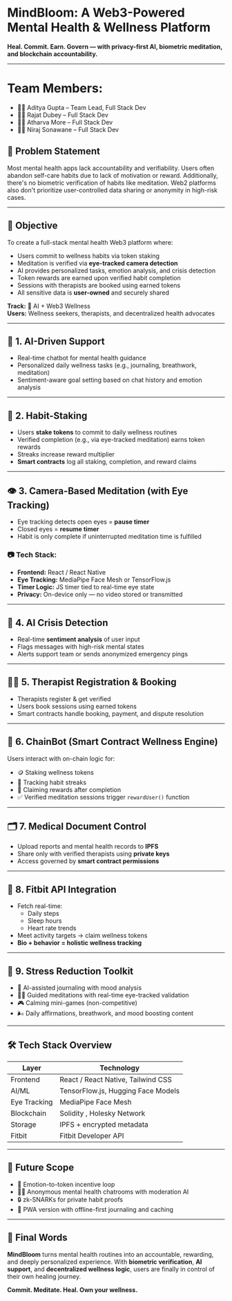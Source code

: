 # MindBloom: A Web3-Powered Mental Health & Wellness Platform  
**Heal. Commit. Earn. Govern — with privacy-first AI, biometric meditation, and blockchain accountability.**

---
# Team Members:
- 👩‍💼 Aditya Gupta – Team Lead, Full Stack Dev
- 👩‍💼 Rajat Dubey –  Full Stack Dev
- 👩‍💼 Atharva More – Full Stack Dev
- 👩‍💼 Niraj Sonawane – Full Stack Dev


## 📌 Problem Statement  
Most mental health apps lack accountability and verifiability. Users often abandon self-care habits due to lack of motivation or reward. Additionally, there's no biometric verification of habits like meditation. Web2 platforms also don't prioritize user-controlled data sharing or anonymity in high-risk cases.

---

## 🎯 Objective  
To create a full-stack mental health Web3 platform where:

- Users commit to wellness habits via token staking  
- Meditation is verified via **eye-tracked camera detection**  
- AI provides personalized tasks, emotion analysis, and crisis detection  
- Token rewards are earned upon verified habit completion  
- Sessions with therapists are booked using earned tokens  
- All sensitive data is **user-owned** and securely shared  

**Track:** 🧠 AI + Web3 Wellness  
**Users:** Wellness seekers, therapists, and decentralized health advocates  

---

## 🧠 1. AI-Driven Support  

- Real-time chatbot for mental health guidance  
- Personalized daily wellness tasks (e.g., journaling, breathwork, meditation)  
- Sentiment-aware goal setting based on chat history and emotion analysis  

---

## 💪 2. Habit-Staking  

- Users **stake tokens** to commit to daily wellness routines  
- Verified completion (e.g., via eye-tracked meditation) earns token rewards  
- Streaks increase reward multiplier  
- **Smart contracts** log all staking, completion, and reward claims  

---

## 👁️ 3. Camera-Based Meditation (with Eye Tracking)  

- Eye tracking detects open eyes = **pause timer**  
- Closed eyes = **resume timer**  
- Habit is only complete if uninterrupted meditation time is fulfilled  

### 📷 Tech Stack:  
- **Frontend:** React / React Native  
- **Eye Tracking:** MediaPipe Face Mesh or TensorFlow.js  
- **Timer Logic:** JS timer tied to real-time eye state  
- **Privacy:** On-device only — no video stored or transmitted  

---

## 🚨 4. AI Crisis Detection  

- Real-time **sentiment analysis** of user input  
- Flags messages with high-risk mental states  
- Alerts support team or sends anonymized emergency pings  

---

## 👩‍⚕️ 5. Therapist Registration & Booking  

- Therapists register & get verified  
- Users book sessions using earned tokens  
- Smart contracts handle booking, payment, and dispute resolution  

---

## 🤖 6. ChainBot (Smart Contract Wellness Engine)  

Users interact with on-chain logic for:

- 🪙 Staking wellness tokens  
- 📅 Tracking habit streaks  
- 🎁 Claiming rewards after completion  
- ✅ Verified meditation sessions trigger `rewardUser()` function  

---

## 🗂️ 7. Medical Document Control  

- Upload reports and mental health records to **IPFS**  
- Share only with verified therapists using **private keys**  
- Access governed by **smart contract permissions**  

---

## 📱 8. Fitbit API Integration  

- Fetch real-time:  
  - Daily steps  
  - Sleep hours  
  - Heart rate trends  
- Meet activity targets → claim wellness tokens  
- **Bio + behavior = holistic wellness tracking**  

---

## 🌿 9. Stress Reduction Toolkit  

- 📓 AI-assisted journaling with mood analysis  
- 🧘‍♂️ Guided meditations with real-time eye-tracked validation  
- 🎮 Calming mini-games (non-competitive)  
- 🌬️ Daily affirmations, breathwork, and mood boosting content  

---

## 🛠️ Tech Stack Overview  

| Layer       | Technology                        |
|------------|------------------------------------|
| Frontend   | React / React Native, Tailwind CSS |
| AI/ML      | TensorFlow.js, Hugging Face Models |
| Eye Tracking | MediaPipe Face Mesh               |
| Blockchain | Solidity , Holesky Network    |
| Storage    | IPFS + encrypted metadata           |
| Fitbit     | Fitbit Developer API                |

---

## 🔮 Future Scope  

- 💠 Emotion-to-token incentive loop  
- 🕵️‍♀️ Anonymous mental health chatrooms with moderation AI  
- 🔒 zk-SNARKs for private habit proofs  
- 📱 PWA version with offline-first journaling and caching  

---

## 🏁 Final Words  

**MindBloom** turns mental health routines into an accountable, rewarding, and deeply personalized experience. With **biometric verification**, **AI support**, and **decentralized wellness logic**, users are finally in control of their own healing journey.  

**Commit. Meditate. Heal. Own your wellness.**

